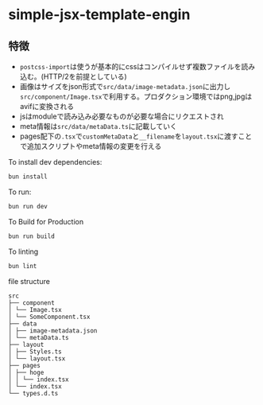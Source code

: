 # simple-jsx-template-engin

## 特徴

- `postcss-import`は使うが基本的にcssはコンパイルせず複数ファイルを読み込む。(HTTP/2を前提としている)
- 画像はサイズをjson形式で`src/data/image-metadata.json`に出力し`src/component/Image.tsx`で利用する。プロダクション環境ではpng,jpgはavifに変換される
- jsはmoduleで読み込み必要なものが必要な場合にリクエストされ
- meta情報は`src/data/metaData.ts`に記載していく
- pages配下の`.tsx`で`customMetaData`と`__filename`を`layout.tsx`に渡すことで追加スクリプトやmeta情報の変更を行える

To install dev dependencies:

```bash
bun install
```

To run:

```bash
bun run dev
```

To Build for Production

```bash
bun run build
```

To linting

```bash
bun lint
```

file structure

```tree
src
├── component
│ └── Image.tsx
│ └── SomeComponent.tsx
├── data
│ ├── image-metadata.json
│ └── metaData.ts
├── layout
│ ├── Styles.ts
│ └── layout.tsx
├── pages
│ ├── hoge
│ │ └── index.tsx
│ └── index.tsx
└── types.d.ts
```
